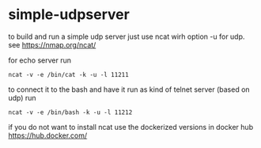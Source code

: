 # simple-udpserver

to build and run a simple udp server just use ncat wirh option -u for udp. see https://nmap.org/ncat/

for echo server run

	ncat -v -e /bin/cat -k -u -l 11211

to connect it to the bash and have it run as kind of telnet server (based on udp) run

	ncat -v -e /bin/bash -k -u -l 11212

if you do not want to install ncat use the dockerized versions in docker hub https://hub.docker.com/
